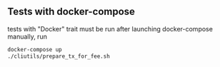 
## Tests with docker-compose

tests with "Docker" trait must be run after launching docker-compose
manually, run

```sh
docker-compose up
./cliutils/prepare_tx_for_fee.sh
```
